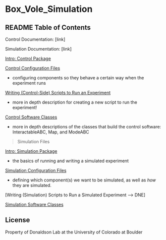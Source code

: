 
# Box_Vole_Simulation

## README Table of Contents ##

Control Documentation: [link]

Simulation Documentation: [link]

[Intro: Control Package](Control/README.md)

[Control Configuration Files](Control/Configurations/README.md)

- configuring components so they behave a certain way when the experiment runs

[Writing (Control-Side) Scripts to Run an Experiment](Control/Scripts/README.md)

- more in depth description for creating a new script to run the experiment!

[Control Software Classes](Control/Classes/README.md)

- more in depth descriptions of the classes that build the control software: InteractableABC, Map, and ModeABC

> Simulation Files 

[Intro: Simulation Package](Simulation/README.md) 

- the basics of running and writing a simulated experiment 

[Simulation Configuration Files](Simulation/Configurations/README.md)

- defining which component(s) we want to be simulated, as well as *how* they are simulated.

[Writing (Simulation) Scripts to Run a Simulated Experiment --> DNE]

[Simulation Software Classes](Simulation/Classes/README.md)

## License

Property of Donaldson Lab at the University of Colorado at Boulder

